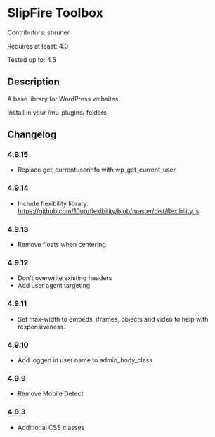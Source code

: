 # SlipFire Toolbox

Contributors: sbruner

Requires at least: 4.0  

Tested up to: 4.5

## Description

A base library for WordPress websites.

Install in your /mu-plugins/ folders


## Changelog

### 4.9.15
* Replace get_currentuserinfo with wp_get_current_user

### 4.9.14
* Include flexibility library: https://github.com/10up/flexibility/blob/master/dist/flexibility.js

### 4.9.13
* Remove floats when centering

### 4.9.12
* Don't overwrite existing headers
* Add user agent targeting

### 4.9.11
* Set max-width to embeds, iframes, objects and video to help with responsiveness.

### 4.9.10
* Add logged in user name to admin_body_class

### 4.9.9
* Remove Mobile Detect

### 4.9.3
* Additional CSS classes
